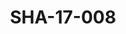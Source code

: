 ---
pid: SHA-17-008
title: SHA-17-008
language: en
collection: Sharhabil Ahmed
original_label: 
rights: Sharhabil Ahmed
location_of_original: Sharhabil Ahmed
photographer_or_studio: Studio Jack Kuwait
scanned_from: photograph 13 by 17.9
_date: '1964'
location: Kuwait
description: crowd at concert of Mirghani al Mamoun and Ahmed Hassan Jum'a
additional_notes: 
permission_display: 'yes'
on_server: 'no'
on_website: 'no'
permalink: "/archive/en/sha-17-008.html"
layout: photo-page
---